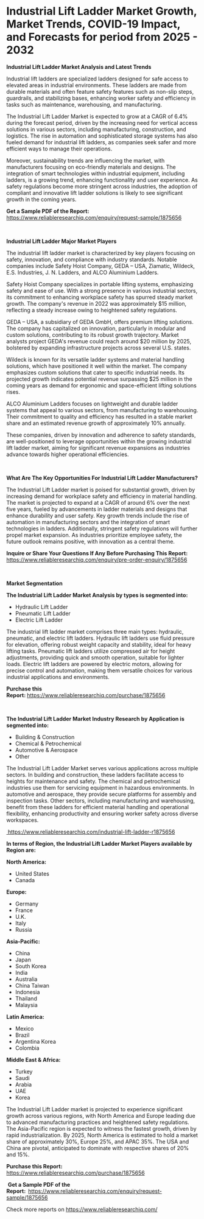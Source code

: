 <p><h1>Industrial Lift Ladder Market Growth, Market Trends, COVID-19 Impact, and Forecasts for period from 2025 - 2032</h1></p><p><strong>Industrial Lift Ladder Market Analysis and Latest Trends</strong></p>
<p><p>Industrial lift ladders are specialized ladders designed for safe access to elevated areas in industrial environments. These ladders are made from durable materials and often feature safety features such as non-slip steps, guardrails, and stabilizing bases, enhancing worker safety and efficiency in tasks such as maintenance, warehousing, and manufacturing. </p><p>The Industrial Lift Ladder Market is expected to grow at a CAGR of 6.4% during the forecast period, driven by the increasing need for vertical access solutions in various sectors, including manufacturing, construction, and logistics. The rise in automation and sophisticated storage systems has also fueled demand for industrial lift ladders, as companies seek safer and more efficient ways to manage their operations. </p><p>Moreover, sustainability trends are influencing the market, with manufacturers focusing on eco-friendly materials and designs. The integration of smart technologies within industrial equipment, including ladders, is a growing trend, enhancing functionality and user experience. As safety regulations become more stringent across industries, the adoption of compliant and innovative lift ladder solutions is likely to see significant growth in the coming years.</p></p>
<p><strong>Get a Sample PDF of the Report:&nbsp;</strong> <a href="https://www.reliableresearchiq.com/enquiry/request-sample/1875656?utm_campaign=2757&utm_medium=2&utm_source=Github&utm_content=ia&utm_term=28022025&utm_id=industrial-lift-ladder">https://www.reliableresearchiq.com/enquiry/request-sample/1875656</a></p>
<p>&nbsp;</p>
<p><strong>Industrial Lift Ladder Major Market Players</strong></p>
<p><p>The industrial lift ladder market is characterized by key players focusing on safety, innovation, and compliance with industry standards. Notable companies include Safety Hoist Company, GEDA – USA, Ziamatic, Wildeck, E.S. Industries, J. N. Ladders, and ALCO Aluminium Ladders.</p><p>Safety Hoist Company specializes in portable lifting systems, emphasizing safety and ease of use. With a strong presence in various industrial sectors, its commitment to enhancing workplace safety has spurred steady market growth. The company's revenue in 2022 was approximately $15 million, reflecting a steady increase owing to heightened safety regulations.</p><p>GEDA – USA, a subsidiary of GEDA GmbH, offers premium lifting solutions. The company has capitalized on innovation, particularly in modular and custom solutions, contributing to its robust growth trajectory. Market analysts project GEDA's revenue could reach around $20 million by 2025, bolstered by expanding infrastructure projects across several U.S. states.</p><p>Wildeck is known for its versatile ladder systems and material handling solutions, which have positioned it well within the market. The company emphasizes custom solutions that cater to specific industrial needs. Its projected growth indicates potential revenue surpassing $25 million in the coming years as demand for ergonomic and space-efficient lifting solutions rises.</p><p>ALCO Aluminium Ladders focuses on lightweight and durable ladder systems that appeal to various sectors, from manufacturing to warehousing. Their commitment to quality and efficiency has resulted in a stable market share and an estimated revenue growth of approximately 10% annually.</p><p>These companies, driven by innovation and adherence to safety standards, are well-positioned to leverage opportunities within the growing industrial lift ladder market, aiming for significant revenue expansions as industries advance towards higher operational efficiencies.</p></p>
<p>&nbsp;</p>
<p><strong>What Are The Key Opportunities For Industrial Lift Ladder Manufacturers?</strong></p>
<p><p>The Industrial Lift Ladder market is poised for substantial growth, driven by increasing demand for workplace safety and efficiency in material handling. The market is projected to expand at a CAGR of around 6% over the next five years, fueled by advancements in ladder materials and designs that enhance durability and user safety. Key growth trends include the rise of automation in manufacturing sectors and the integration of smart technologies in ladders. Additionally, stringent safety regulations will further propel market expansion. As industries prioritize employee safety, the future outlook remains positive, with innovation as a central theme.</p></p>
<p><strong>Inquire or Share Your Questions If Any Before Purchasing This Report:</strong> <a href="https://www.reliableresearchiq.com/enquiry/pre-order-enquiry/1875656?utm_campaign=2757&utm_medium=2&utm_source=Github&utm_content=ia&utm_term=28022025&utm_id=industrial-lift-ladder">https://www.reliableresearchiq.com/enquiry/pre-order-enquiry/1875656</a></p>
<p>&nbsp;</p>
<p><strong>Market Segmentation</strong></p>
<p><strong>The Industrial Lift Ladder Market Analysis by types is segmented into:</strong></p>
<p><ul><li>Hydraulic Lift Ladder</li><li>Pneumatic Lift Ladder</li><li>Electric Lift Ladder</li></ul></p>
<p><p>The industrial lift ladder market comprises three main types: hydraulic, pneumatic, and electric lift ladders. Hydraulic lift ladders use fluid pressure for elevation, offering robust weight capacity and stability, ideal for heavy lifting tasks. Pneumatic lift ladders utilize compressed air for height adjustments, providing quick and smooth operation, suitable for lighter loads. Electric lift ladders are powered by electric motors, allowing for precise control and automation, making them versatile choices for various industrial applications and environments.</p></p>
<p><strong>Purchase this Report:&nbsp;</strong><a href="https://www.reliableresearchiq.com/purchase/1875656?utm_campaign=2757&utm_medium=2&utm_source=Github&utm_content=ia&utm_term=28022025&utm_id=industrial-lift-ladder">https://www.reliableresearchiq.com/purchase/1875656</a></p>
<p>&nbsp;</p>
<p><strong>The Industrial Lift Ladder Market Industry Research by Application is segmented into:</strong></p>
<p><ul><li>Building & Construction</li><li>Chemical & Petrochemical</li><li>Automotive & Aerospace</li><li>Other</li></ul></p>
<p><p>The Industrial Lift Ladder Market serves various applications across multiple sectors. In building and construction, these ladders facilitate access to heights for maintenance and safety. The chemical and petrochemical industries use them for servicing equipment in hazardous environments. In automotive and aerospace, they provide secure platforms for assembly and inspection tasks. Other sectors, including manufacturing and warehousing, benefit from these ladders for efficient material handling and operational flexibility, enhancing productivity and ensuring worker safety across diverse workspaces.</p></p>
<p><a href="https://www.reliableresearchiq.com/industrial-lift-ladder-r1875656?utm_campaign=2757&utm_medium=2&utm_source=Github&utm_content=ia&utm_term=28022025&utm_id=industrial-lift-ladder">&nbsp;https://www.reliableresearchiq.com/industrial-lift-ladder-r1875656</a></p>
<p><strong>In terms of Region, the Industrial Lift Ladder Market Players available by Region are:</strong></p>
<p>
    <p> <strong> North America: </strong>
        <ul>
            <li>United States</li>
            <li>Canada</li>
        </ul>
        </p> 
    <p> <strong> Europe: </strong>
        <ul>
            <li>Germany</li>
            <li>France</li>
            <li>U.K.</li>
            <li>Italy</li>
            <li>Russia</li>
        </ul>
        </p> 
    <p> <strong> Asia-Pacific: </strong>
        <ul>
            <li>China</li>
            <li>Japan</li>
            <li>South Korea</li>
            <li>India</li>
            <li>Australia</li>
            <li>China Taiwan</li>
            <li>Indonesia</li>
            <li>Thailand</li>
            <li>Malaysia</li>
        </ul>
        </p> 
    <p> <strong> Latin America: </strong>
        <ul>
            <li>Mexico</li>
            <li>Brazil</li>
            <li>Argentina Korea</li>
            <li>Colombia</li>
        </ul>
        </p> 
    <p> <strong> Middle East & Africa: </strong>
        <ul>
            <li>Turkey</li>
            <li>Saudi</li>
            <li>Arabia</li>
            <li>UAE</li>
            <li>Korea</li>
        </ul>
    </p>
    </p>
<p><p>The Industrial Lift Ladder market is projected to experience significant growth across various regions, with North America and Europe leading due to advanced manufacturing practices and heightened safety regulations. The Asia-Pacific region is expected to witness the fastest growth, driven by rapid industrialization. By 2025, North America is estimated to hold a market share of approximately 30%, Europe 25%, and APAC 35%. The USA and China are pivotal, anticipated to dominate with respective shares of 20% and 15%.</p></p>
<p><strong>Purchase this Report: </strong><a href="https://www.reliableresearchiq.com/purchase/1875656?utm_campaign=2757&utm_medium=2&utm_source=Github&utm_content=ia&utm_term=28022025&utm_id=industrial-lift-ladder">https://www.reliableresearchiq.com/purchase/1875656</a></p>
<p>&nbsp;<strong>Get a Sample PDF of the Report:&nbsp;&nbsp;</strong><a href="https://www.reliableresearchiq.com/enquiry/request-sample/1875656?utm_campaign=2757&utm_medium=2&utm_source=Github&utm_content=ia&utm_term=28022025&utm_id=industrial-lift-ladder">https://www.reliableresearchiq.com/enquiry/request-sample/1875656</a></p>
<p><strong></strong></p>
<p>Check more reports on <a href="https://www.reliableresearchiq.com/?utm_campaign=2757&utm_medium=2&utm_source=Github&utm_content=ia&utm_term=28022025&utm_id=industrial-lift-ladder">https://www.reliableresearchiq.com/</a></p>